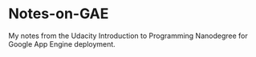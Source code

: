 # Notes-on-GAE
My notes from the Udacity Introduction to Programming Nanodegree for Google App Engine deployment.

